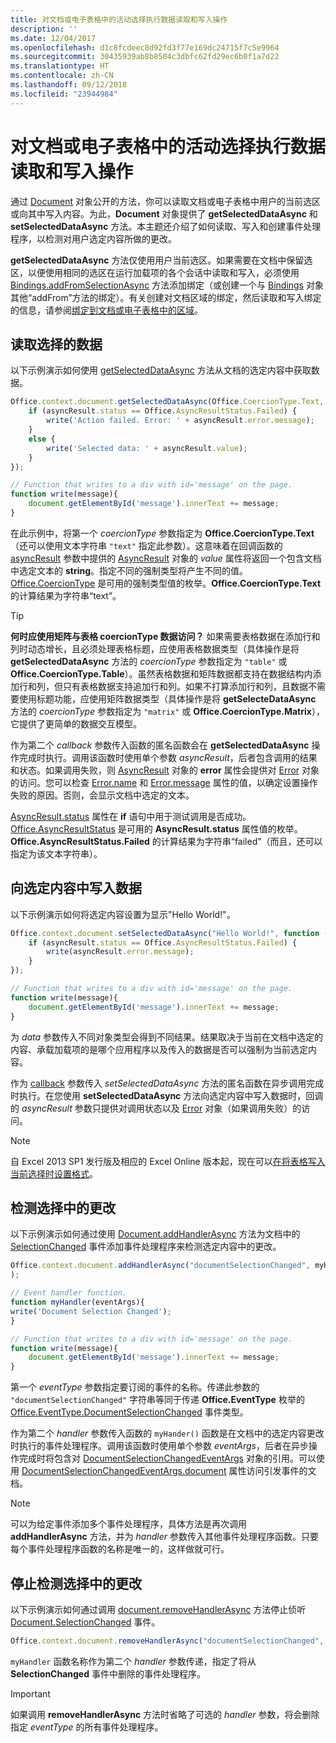 ```yaml
---
title: 对文档或电子表格中的活动选择执行数据读取和写入操作
description: ''
ms.date: 12/04/2017
ms.openlocfilehash: d1c8fcdeec8d92fd3f77e169dc24715f7c5e9964
ms.sourcegitcommit: 30435939ab8b8504c3dbfc62fd29ec6b0f1a7d22
ms.translationtype: HT
ms.contentlocale: zh-CN
ms.lasthandoff: 09/12/2018
ms.locfileid: "23944984"
---
```

# <a name="read-and-write-data-to-the-active-selection-in-a-document-or-spreadsheet"></a>对文档或电子表格中的活动选择执行数据读取和写入操作

通过 [Document](https://docs.microsoft.com/javascript/api/office/office.document?view=office-js) 对象公开的方法，你可以读取文档或电子表格中用户的当前选区或向其中写入内容。为此，**Document** 对象提供了 **getSelectedDataAsync** 和 **setSelectedDataAsync** 方法。本主题还介绍了如何读取、写入和创建事件处理程序，以检测对用户选定内容所做的更改。

**getSelectedDataAsync** 方法仅使用用户当前选区。如果需要在文档中保留选区，以便使用相同的选区在运行加载项的各个会话中读取和写入，必须使用 [Bindings.addFromSelectionAsync](https://docs.microsoft.com/javascript/api/office/office.bindings?view=office-js#addfromselectionasync-bindingtype--options--callback-) 方法添加绑定（或创建一个与 [Bindings](https://docs.microsoft.com/javascript/api/office/office.bindings?view=office-js) 对象其他“addFrom”方法的绑定）。有关创建对文档区域的绑定，然后读取和写入绑定的信息，请参阅[绑定到文档或电子表格中的区域](bind-to-regions-in-a-document-or-spreadsheet.md)。


## <a name="read-selected-data"></a>读取选择的数据


以下示例演示如何使用 [getSelectedDataAsync](https://docs.microsoft.com/javascript/api/office/office.document?view=office-js#getselecteddataasync-coerciontype--options--callback-) 方法从文档的选定内容中获取数据。


```js
Office.context.document.getSelectedDataAsync(Office.CoercionType.Text, function (asyncResult) {
    if (asyncResult.status == Office.AsyncResultStatus.Failed) {
        write('Action failed. Error: ' + asyncResult.error.message);
    }
    else {
        write('Selected data: ' + asyncResult.value);
    }
});

// Function that writes to a div with id='message' on the page.
function write(message){
    document.getElementById('message').innerText += message; 
}
```

在此示例中，将第一个  _coercionType_ 参数指定为 **Office.CoercionType.Text**（还可以使用文本字符串 `"text"` 指定此参数）。这意味着在回调函数的 [asyncResult](https://docs.microsoft.com/javascript/api/office/office.asyncresult?view=office-js#status) 参数中提供的 [AsyncResult](https://docs.microsoft.com/javascript/api/office/office.asyncresult?view=office-js) 对象的 _value_ 属性将返回一个包含文档中选定文本的 **string**。指定不同的强制类型将产生不同的值。[Office.CoercionType](https://docs.microsoft.com/javascript/api/office/office.coerciontype?view=office-js) 是可用的强制类型值的枚举。**Office.CoercionType.Text** 的计算结果为字符串“text”。


> [!TIP]
> **何时应使用矩阵与表格 coercionType 数据访问？** 如果需要表格数据在添加行和列时动态增长，且必须处理表格标题，应使用表格数据类型（具体操作是将 **getSelectedDataAsync** 方法的 _coercionType_ 参数指定为 `"table"` 或 **Office.CoercionType.Table**）。虽然表格数据和矩阵数据都支持在数据结构内添加行和列，但只有表格数据支持追加行和列。如果不打算添加行和列，且数据不需要使用标题功能，应使用矩阵数据类型（具体操作是将 **getSelecteDataAsync** 方法的 _coercionType_ 参数指定为 `"matrix"` 或 **Office.CoercionType.Matrix**），它提供了更简单的数据交互模型。

作为第二个  _callback_ 参数传入函数的匿名函数会在 **getSelectedDataAsync** 操作完成时执行。调用该函数时使用单个参数 _asyncResult_，后者包含调用的结果和状态。如果调用失败，则  [AsyncResult](https://docs.microsoft.com/javascript/api/office/office.asyncresult?view=office-js#asynccontext) 对象的 **error** 属性会提供对 [Error](https://docs.microsoft.com/javascript/api/office/office.error?view=office-js) 对象的访问。您可以检查 [Error.name](https://docs.microsoft.com/javascript/api/office/office.error?view=office-js#name) 和 [Error.message](https://docs.microsoft.com/javascript/api/office/office.error?view=office-js#message) 属性的值，以确定设置操作失败的原因。否则，会显示文档中选定的文本。

[AsyncResult.status](https://docs.microsoft.com/javascript/api/office/office.asyncresult?view=office-js#error) 属性在 **if** 语句中用于测试调用是否成功。[Office.AsyncResultStatus](https://docs.microsoft.com/javascript/api/office/office.asyncresult?view=office-js#status) 是可用的 **AsyncResult.status** 属性值的枚举。**Office.AsyncResultStatus.Failed** 的计算结果为字符串“failed”（而且，还可以指定为该文本字符串）。


## <a name="write-data-to-the-selection"></a>向选定内容中写入数据


以下示例演示如何将选定内容设置为显示"Hello World!"。


```js
Office.context.document.setSelectedDataAsync("Hello World!", function (asyncResult) {
    if (asyncResult.status == Office.AsyncResultStatus.Failed) {
        write(asyncResult.error.message);
    }
});

// Function that writes to a div with id='message' on the page.
function write(message){
    document.getElementById('message').innerText += message; 
}
```

为  _data_ 参数传入不同对象类型会得到不同结果。结果取决于当前在文档中选定的内容、承载加载项的是哪个应用程序以及传入的数据是否可以强制为当前选定内容。

作为  [callback](https://docs.microsoft.com/javascript/api/office/office.document?view=office-js#setselecteddataasync-data--options--callback-) 参数传入 _setSelectedDataAsync_ 方法的匿名函数在异步调用完成时执行。在您使用 **setSelectedDataAsync** 方法向选定内容中写入数据时，回调的 _asyncResult_ 参数只提供对调用状态以及 [Error](https://docs.microsoft.com/javascript/api/office/office.error?view=office-js) 对象（如果调用失败）的访问。

> [!NOTE]
> 自 Excel 2013 SP1 发行版及相应的 Excel Online 版本起，现在可以[在将表格写入当前选择时设置格式](../excel/excel-add-ins-tables.md)。


## <a name="detect-changes-in-the-selection"></a>检测选择中的更改


以下示例演示如何通过使用 [Document.addHandlerAsync](https://docs.microsoft.com/javascript/api/office/office.document?view=office-js#addhandlerasync-eventtype--handler--options--callback-) 方法为文档中的 [SelectionChanged](https://docs.microsoft.com/javascript/api/office/office.documentselectionchangedeventargs?view=office-js) 事件添加事件处理程序来检测选定内容中的更改。


```js
Office.context.document.addHandlerAsync("documentSelectionChanged", myHandler, function(result){} 
);

// Event handler function.
function myHandler(eventArgs){
write('Document Selection Changed');
}

// Function that writes to a div with id='message' on the page.
function write(message){
    document.getElementById('message').innerText += message; 
}
```

第一个  _eventType_ 参数指定要订阅的事件的名称。传递此参数的 `"documentSelectionChanged"` 字符串等同于传递 **Office.EventType** 枚举的 [Office.EventType.DocumentSelectionChanged](https://docs.microsoft.com/javascript/api/office/office.eventtype?view=office-js) 事件类型。

作为第二个 _handler_ 参数传入函数的 `myHander()` 函数是在文档中的选定内容更改时执行的事件处理程序。调用该函数时使用单个参数 _eventArgs_，后者在异步操作完成时将包含对 [DocumentSelectionChangedEventArgs](https://docs.microsoft.com/javascript/api/office/office.documentselectionchangedeventargs?view=office-js) 对象的引用。可以使用 [DocumentSelectionChangedEventArgs.document](https://docs.microsoft.com/javascript/api/office/office.documentselectionchangedeventargs?view=office-js#document) 属性访问引发事件的文档。


> [!NOTE]
> 可以为给定事件添加多个事件处理程序，具体方法是再次调用 **addHandlerAsync** 方法，并为 _handler_ 参数传入其他事件处理程序函数。只要每个事件处理程序函数的名称是唯一的，这样做就可行。


## <a name="stop-detecting-changes-in-the-selection"></a>停止检测选择中的更改


以下示例演示如何通过调用 [document.removeHandlerAsync](https://docs.microsoft.com/javascript/api/office/office.documentselectionchangedeventargs?view=office-js) 方法停止侦听 [Document.SelectionChanged](https://docs.microsoft.com/javascript/api/office/office.document?view=office-js#removehandlerasync-eventtype--options--callback-) 事件。


```js
Office.context.document.removeHandlerAsync("documentSelectionChanged", {handler:myHandler}, function(result){});
```

`myHandler` 函数名称作为第二个 _handler_ 参数传递，指定了将从 **SelectionChanged** 事件中删除的事件处理程序。


> [!IMPORTANT]
> 如果调用 **removeHandlerAsync** 方法时省略了可选的 _handler_ 参数，将会删除指定 _eventType_ 的所有事件处理程序。

